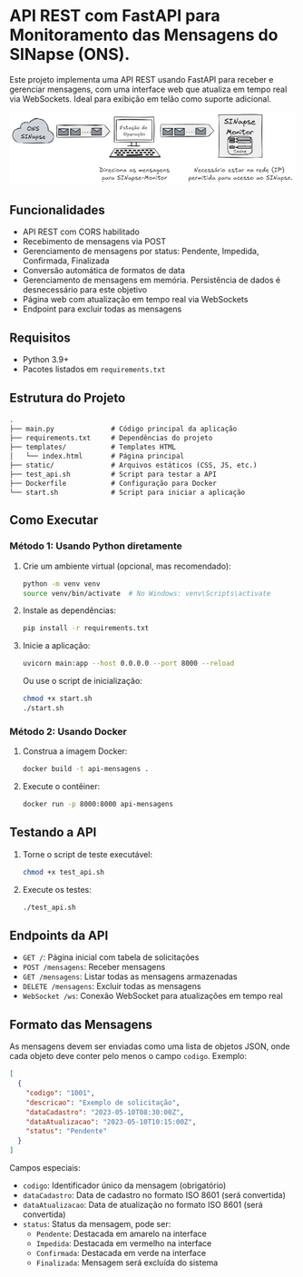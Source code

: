 # API REST com FastAPI para Monitoramento das Mensagens do SINapse (ONS).

Este projeto implementa uma API REST usando FastAPI para receber e gerenciar mensagens, com uma interface web que atualiza em tempo real via WebSockets. Ideal para exibição em telão como suporte adicional.

<div align="center">
  <img src="static/img/arquitetura.png" alt="Descrição da imagem">
</div>

## Funcionalidades

- API REST com CORS habilitado
- Recebimento de mensagens via POST
- Gerenciamento de mensagens por status: Pendente, Impedida, Confirmada, Finalizada
- Conversão automática de formatos de data
- Gerenciamento de mensagens em memória. Persistência de dados é desnecessário para este objetivo
- Página web com atualização em tempo real via WebSockets
- Endpoint para excluir todas as mensagens

## Requisitos

- Python 3.9+
- Pacotes listados em `requirements.txt`

## Estrutura do Projeto

```
.
├── main.py              # Código principal da aplicação
├── requirements.txt     # Dependências do projeto
├── templates/           # Templates HTML
│   └── index.html       # Página principal
├── static/              # Arquivos estáticos (CSS, JS, etc.)
├── test_api.sh          # Script para testar a API
├── Dockerfile           # Configuração para Docker
└── start.sh             # Script para iniciar a aplicação
```

## Como Executar

### Método 1: Usando Python diretamente

1. Crie um ambiente virtual (opcional, mas recomendado):
   ```bash
   python -m venv venv
   source venv/bin/activate  # No Windows: venv\Scripts\activate
   ```

2. Instale as dependências:
   ```bash
   pip install -r requirements.txt
   ```

3. Inicie a aplicação:
   ```bash
   uvicorn main:app --host 0.0.0.0 --port 8000 --reload
   ```

   Ou use o script de inicialização:
   ```bash
   chmod +x start.sh
   ./start.sh
   ```

### Método 2: Usando Docker

1. Construa a imagem Docker:
   ```bash
   docker build -t api-mensagens .
   ```

2. Execute o contêiner:
   ```bash
   docker run -p 8000:8000 api-mensagens
   ```

## Testando a API

1. Torne o script de teste executável:
   ```bash
   chmod +x test_api.sh
   ```

2. Execute os testes:
   ```bash
   ./test_api.sh
   ```

## Endpoints da API

- `GET /`: Página inicial com tabela de solicitações
- `POST /mensagens`: Receber mensagens
- `GET /mensagens`: Listar todas as mensagens armazenadas
- `DELETE /mensagens`: Excluir todas as mensagens
- `WebSocket /ws`: Conexão WebSocket para atualizações em tempo real

## Formato das Mensagens

As mensagens devem ser enviadas como uma lista de objetos JSON, onde cada objeto deve conter pelo menos o campo `codigo`. Exemplo:

```json
[
  {
    "codigo": "1001",
    "descricao": "Exemplo de solicitação",
    "dataCadastro": "2023-05-10T08:30:00Z",
    "dataAtualizacao": "2023-05-10T10:15:00Z",
    "status": "Pendente"
  }
]
```

Campos especiais:
- `codigo`: Identificador único da mensagem (obrigatório)
- `dataCadastro`: Data de cadastro no formato ISO 8601 (será convertida)
- `dataAtualizacao`: Data de atualização no formato ISO 8601 (será convertida)
- `status`: Status da mensagem, pode ser:
  - `Pendente`: Destacada em amarelo na interface
  - `Impedida`: Destacada em vermelho na interface
  - `Confirmada`: Destacada em verde na interface
  - `Finalizada`: Mensagem será excluída do sistema